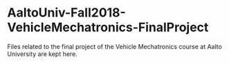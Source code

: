 # AaltoUniv-Fall2018-VehicleMechatronics-FinalProject
Files related to the final project of the Vehicle Mechatronics course at Aalto University are kept here.
